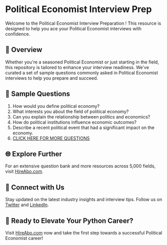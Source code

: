 # Political Economist Interview Prep

Welcome to the Political Economist Interview Preparation ! This resource is designed to help you ace your Political Economist interviews with confidence.

## 🚀 Overview

Whether you're a seasoned Political Economist or just starting in the field, this repository is tailored to enhance your interview readiness. We've curated a set of sample questions commonly asked in Political Economist interviews to help you prepare and succeed.

## 📝 Sample Questions

1. How would you define political economy?
2. What interests you about the field of political economy?
3. Can you explain the relationship between politics and economics?
4. How do political institutions influence economic outcomes?
5. Describe a recent political event that had a significant impact on the economy.
6. [CLICK HERE FOR MORE QUESTIONS](https://hireabo.com/job/7_4_32/Political%20Economist)

## 🌐 Explore Further

For an extensive question bank and more resources across 5,000 fields, visit [HireAbo.com](https://www.hireabo.com).

## 📱 Connect with Us

Stay updated on the latest industry insights and interview tips. Follow us on [Twitter](https://twitter.com/hireabo) and [LinkedIn](https://www.linkedin.com/in/hire-abo-3609972a8/).

## 🚀 Ready to Elevate Your Python Career?

Visit [HireAbo.com](https://www.hireabo.com) now and take the first step towards a successful Political Economist career!